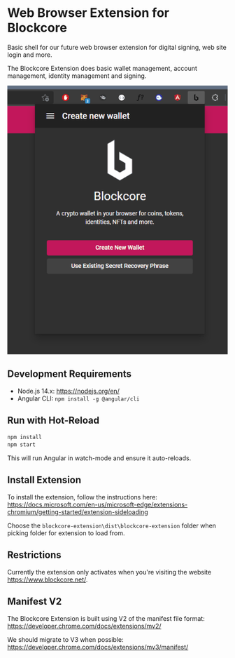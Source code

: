 # Web Browser Extension for Blockcore

Basic shell for our future web browser extension for digital signing, web site login and more.

The Blockcore Extension does basic wallet management, account management, identity management and signing.

![](/doc/blockcore-extension-walkthrough.gif)

## Development Requirements

- Node.js 14.x: https://nodejs.org/en/
- Angular CLI: `npm install -g @angular/cli`

## Run with Hot-Reload

```sh
npm install
npm start
```

This will run Angular in watch-mode and ensure it auto-reloads.

## Install Extension

To install the extension, follow the instructions here: https://docs.microsoft.com/en-us/microsoft-edge/extensions-chromium/getting-started/extension-sideloading

Choose the `blockcore-extension\dist\blockcore-extension` folder when picking folder for extension to load from.

## Restrictions

Currently the extension only activates when you're visiting the website https://www.blockcore.net/.

## Manifest V2

The Blockcore Extension is built using V2 of the manifest file format: https://developer.chrome.com/docs/extensions/mv2/

We should migrate to V3 when possible: https://developer.chrome.com/docs/extensions/mv3/manifest/
